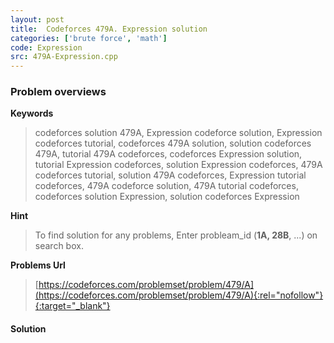 ```yaml
---
layout: post
title:  Codeforces 479A. Expression solution
categories: ['brute force', 'math']
code: Expression
src: 479A-Expression.cpp
---
```

### **Problem overviews**

**Keywords**
> codeforces solution 479A, Expression codeforce solution, Expression codeforces tutorial, codeforces 479A solution, solution codeforces 479A, tutorial 479A codeforces, codeforces Expression solution, tutorial Expression codeforces, solution Expression codeforces, 479A codeforces tutorial, solution 479A codeforces, Expression tutorial codeforces, 479A codeforce solution, 479A tutorial codeforces, codeforces solution Expression, solution codeforces Expression

**Hint**
> To find solution for any problems, Enter probleam_id (**1A, 28B**, ...) on search box. 

**Problems Url**
> [https://codeforces.com/problemset/problem/479/A](https://codeforces.com/problemset/problem/479/A){:rel="nofollow"}{:target="_blank"}

#### **Solution**



